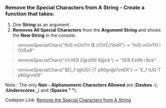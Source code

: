### Remove the Special Characters from A String - Create a function that takes: 

1. One **String** as an argument. 
1. **Removes All Special Characters** from the **Argument String** and shows the **New String** in the console.

> removeSpecialChars("thIS mOnTH I$ /\/OVE/\/\beR") ➞ "thIS mOnTH I OVEeR" 

> removeSpecialChars("\/\/I/\/tER $E@s0N i$ B@ck") ➞ "ItER Es0N i Bck"

> removeSpecialChars("$E|_f t@UG|-|T pR0gr@/\/\mER") ➞ "E_f tUG-T pR0grmER"

Note : The only **Non - Alphanumeric Characters Allowed** are (**Dashes -**), (**Underscores _**) and (**Spaces " "**).

Codepen Link: [Remove the Special Characters from A String](https://codepen.io/javascriptstudent/pen/poJmoww?editors=0012)
